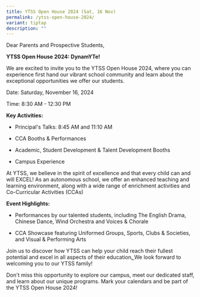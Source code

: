 ```yaml
---
title: YTSS Open House 2024 (Sat, 16 Nov)
permalink: /ytss-open-house-2024/
variant: tiptap
description: ""
---
```

<p>Dear Parents and Prospective Students,</p>
<p><strong>YTSS Open House 2024: DynamYTe!</strong>
</p>
<p>We are excited to invite you to the YTSS Open House 2024, where you can
experience first hand our vibrant school community and learn about the
exceptional opportunities we offer our students.</p>
<p>Date: Saturday, November 16, 2024⁠⁠​</p>
<p>Time: 8:30 AM - 12:30 PM⁠⁠​</p>
<p><strong>Key Activities:</strong>
</p>
<ul data-tight="true" class="tight">
<li>
<p>Principal's Talks: 8:45 AM and 11:10 AM⁠⁠​</p>
</li>
<li>
<p>CCA Booths &amp; Performances⁠⁠​</p>
</li>
<li>
<p>Academic, Student Development &amp; Talent Development Booths</p>
</li>
<li>
<p>Campus Experience⁠⁠​</p>
</li>
</ul>
<p>At YTSS, we believe in the spirit of excellence and that every child can
and will EXCEL! As an autonomous school, we offer an enhanced teaching
and learning environment, along with a wide range of enrichment activities
and Co-Curricular Activities (CCAs)⁠</p>
<p><strong>Event Highlights:</strong>
</p>
<ul data-tight="true" class="tight">
<li>
<p>Performances by our talented students, including The English Drama, Chinese
Dance⁠⁠​, Wind Orchestra and Voices &amp; Chorale</p>
</li>
<li>
<p>CCA Showcase featuring Uniformed Groups, Sports, Clubs &amp; Societies,
and Visual &amp; Performing Arts⁠⁠​</p>
</li>
</ul>
<p>Join us to discover how YTSS can help your child reach their fullest potential
and excel in all aspects of their education⁠<a href="https://www.notion.so/YTSS-Open-House-2024-11309d433b98802b8531fa835c76a831?pvs=53#11309d433b98809892b2edd21a0a118f" class="notion-citation-mention-token notion-text-mention-token notion-focusable-token notion-enable-hover" rel="noopener noreferrer nofollow" target="_blank">. </a>We
look forward to welcoming you to our YTSS family!</p>
<p>Don't miss this opportunity to explore our campus, meet our dedicated
staff, and learn about our unique programs. Mark your calendars and be
part of the YTSS Open House 2024!</p>